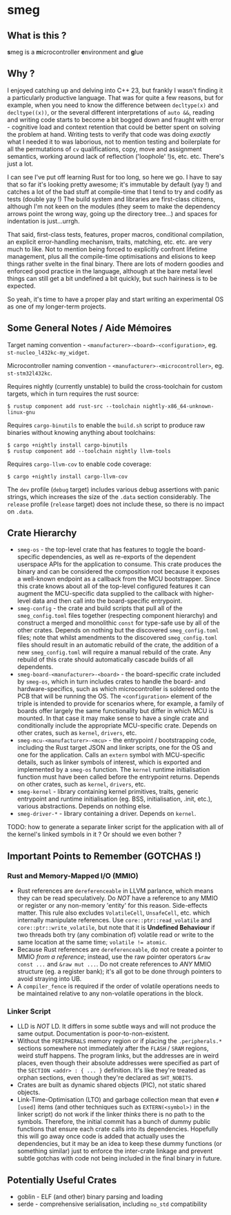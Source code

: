# smeg
## What is this ?
**s**meg is a **m**icrocontroller **e**nvironment and **g**lue

## Why ?
I enjoyed catching up and delving into C++ 23, but frankly I wasn't finding it a particularly productive language.  That was for quite a few reasons, but for example, when you need to know the difference between `decltype(x)` and `decltype((x))`, or the several different interpretations of `auto &&`, reading and writing code starts to become a bit bogged down and fraught with error - cognitive load and context retention that could be better spent on solving the problem at hand.  Writing tests to verify that code was doing _exactly_ what I needed it to was laborious, not to mention testing and boilerplate for all the permutations of `cv` qualifications, copy, move and assignment semantics, working around lack of reflection ('loophole' !)s, etc. etc.  There's just a lot.

I can see I've put off learning Rust for too long, so here we go.  I have to say that so far it's looking pretty awesome; it's immutable by default (yay !) and catches a lot of the bad stuff at compile-time that I tend to try and codify as tests (double yay !)  The build system and libraries are first-class citizens, although I'm not keen on the modules (they seem to make the dependency arrows point the wrong way, going up the directory tree...) and spaces for indentation is just...urrgh.

That said, first-class tests, features, proper macros, conditional compilation, an explicit error-handling mechanism, traits, matching, etc. etc. are very much to like.  Not to mention being forced to explicitly confront lifetime management, plus all the compile-time optimisations and elisions to keep things rather svelte in the final binary.  There are lots of modern goodies and enforced good practice in the language, although at the bare metal level things can still get a bit undefined a bit quickly, but such hairiness is to be expected.

So yeah, it's time to have a proper play and start writing an experimental OS as one of my longer-term projects.

## Some General Notes / Aide Mémoires
Target naming convention - `<manufacturer>-<board>-<configuration>`, eg. `st-nucleo_l432kc-my_widget`.

Microcontroller naming convention - `<manufacturer>-<microcontroller>`, eg. `st-stm32l432kc`.

Requires nightly (currently unstable) to build the cross-toolchain for custom targets, which in turn requires the rust source:
```
$ rustup component add rust-src --toolchain nightly-x86_64-unknown-linux-gnu
```

Requires `cargo-binutils` to enable the `build.sh` script to produce raw binaries without knowing anything about toolchains:
```
$ cargo +nightly install cargo-binutils
$ rustup component add --toolchain nightly llvm-tools
```

Requires `cargo-llvm-cov` to enable code coverage:
```
$ cargo +nightly install cargo-llvm-cov
```

The `dev` profile (`debug` target) includes various debug assertions with panic strings, which increases the size of the `.data` section considerably.  The `release` profile (`release` target) does not include these, so there is no impact on `.data`.

## Crate Hierarchy
* `smeg-os` - the top-level crate that has features to toggle the board-specific dependencies, as well as re-exports of the dependent userspace APIs for the application to consume.  This crate produces the binary and can be considered the composition root because it exposes a well-known endpoint as a callback from the MCU bootstrapper.  Since this crate knows about all of the top-level configured features it can augment the MCU-specific data supplied to the callback with higher-level data and then call into the board-specific entrypoint.
* `smeg-config` - the crate and build scripts that pull all of the `smeg_config.toml` files together (respecting component hierarchy) and construct a merged and monolithic `const` for type-safe use by all of the other crates.  Depends on nothing but the discovered `smeg_config.toml` files; note that whilst amendments to the discovered `smeg_config.toml` files should result in an automatic rebuild of the crate, the addition of a new `smeg_config.toml` will require a manual rebuild of the crate.  Any rebuild of this crate should automatically cascade builds of all dependents.
* `smeg-board-<manufacturer>-<board>` - the board-specific crate included by `smeg-os`, which in turn includes crates to handle the board- and hardware-specifics, such as which microcontroller is soldered onto the PCB that will be running the OS.  The `<configuration>` element of the triple is intended to provide for scenarios where, for example, a family of boards offer largely the same functionality but differ in which MCU is mounted.  In that case it may make sense to have a single crate and conditionally include the appropriate MCU-specific crate.  Depends on other crates, such as `kernel`, `drivers`, etc.
* `smeg-mcu-<manufacturer>-<mcu>` - the entrypoint / bootstrapping code, including the Rust target JSON and linker scripts, one for the OS and one for the application.  Calls an `extern` symbol with MCU-specific details, such as linker symbols of interest, which is exported and implemented by a `smeg-os` function.  The `kernel` runtime initialisation function must have been called before the entrypoint returns.  Depends on other crates, such as `kernel`, `drivers`, etc.
* `smeg-kernel` - library containing kernel primitives, traits, generic entrypoint and runtime initialisation (eg. BSS, initialisation, .init, etc.), various abstractions.  Depends on nothing else.
* `smeg-driver-*` - library containing a driver.  Depends on `kernel`.

TODO: how to generate a separate linker script for the application with all of the kernel's linked symbols in it ?  Or should we even bother ?

## Important Points to Remember (GOTCHAS !)
### Rust and Memory-Mapped I/O (MMIO)
* Rust references are `dereferenceable` in LLVM parlance, which means they can be read speculatively.  Do _NOT_ have a reference to any MMIO or register or any non-memory 'entity' for this reason.  Side-effects matter.  This rule also excludes `VolatileCell`, `UnsafeCell`, etc. which internally manipulate references.  Use `core::ptr::read_volatile` and `core::ptr::write_volatile`, but note that it is **Undefined Behaviour** if two threads both try (any combination of) volatile read or write to the same location at the same time; `volatile != atomic`.
* Because Rust references are `dereferenceable`, do not create a pointer to MMIO _from a reference_; instead, use the raw pointer operators `&raw const ...` and `&raw mut ...`.  Do not create references to _ANY_ MMIO structure (eg. a register bank); it's all got to be done through pointers to avoid straying into UB.
* A `compiler_fence` is required if the order of volatile operations needs to be maintained relative to any non-volatile operations in the block.

### Linker Script
* LLD is _NOT_ LD.  It differs in some subtle ways and will not produce the same output.  Documentation is poor-to-non-existent.
* Without the `PERIPHERALS` memory region or if placing the `.peripherals.*` sections somewhere not immediately after the `FLASH` / `SRAM` regions, weird stuff happens.  The program links, but the addresses are in weird places, even though their absolute addresses were specified as part of the `SECTION <addr> : { ... }` definition.  It's like they're treated as orphan sections, even though they're declared as `SHT_NOBITS`.
* Crates are built as dynamic shared objects (PIC), not static shared objects.
* Link-Time-Optimisation (LTO) and garbage collection mean that even `#[used]` items (and other techniques such as `EXTERN(<symbol>)` in the linker script) do not work if the linker _thinks_ there is no path to the symbols.  Therefore, the initial commit has a bunch of dummy public functions that ensure each crate calls into its dependencies.  Hopefully this will go away once code is added that actually uses the dependencies, but it may be an idea to keep these dummy functions (or something similar) just to enforce the inter-crate linkage and prevent subtle gotchas with code not being included in the final binary in future.

## Potentially Useful Crates
* goblin - ELF (and other) binary parsing and loading
* serde - comprehensive serialisation, including `no_std` compatibility
